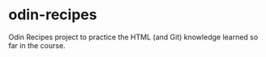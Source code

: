 # odin-recipes

Odin Recipes project to practice the HTML (and Git) knowledge learned so far in the course.